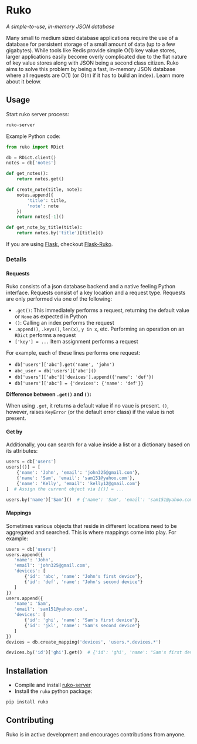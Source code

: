 # Ruko

*A simple-to-use, in-memory JSON database*

Many small to medium sized database applications require the use of a database for
persistent storage of a small amount of data (up to a few gigabytes). While tools like
Redis provide simple O(1) key value stores, larger applications easily become
overly complicated due to the flat nature of key value stores along with JSON being a second
class citizen. Ruko aims to solve this problem by being a fast, in-memory JSON database
where all requests are O(1) (or O(n) if it has to build an index). Learn more about it below.

## Usage

Start ruko server process:
```bash
ruko-server
```

Example Python code:
```python
from ruko import RDict

db = RDict.client()
notes = db['notes']

def get_notes():
    return notes.get()

def create_note(title, note):
    notes.append({
        'title': title,
        'note': note
    })
    return notes[-1]()

def get_note_by_title(title):
    return notes.by('title')[title]()
```

If you are using [Flask](https://palletsprojects.com/p/flask/), checkout [Flask-Ruko](https://github.com/rukodb/flask-ruko).

### Details

#### Requests

Ruko consists of a json database backend and a native feeling Python
interface. Requests consist of a key location and a request type. Requests
are only performed via one of the following:
 - `.get()`: This immediately performs a request, returning the default value or `None` as expected in Python
 - `()`: Calling an index performs the request
 - `.append()`, `.keys()`, `len(x)`, `y in x`, etc. Performing an operation on an  `RDict` performs a request
 - `['key'] = ...` Item assignment performs a request
 
 For example, each of these lines performs one request:
 
  - `db['users']['abc'].get('name', 'john')`
  - `abc_user = db['users']['abc']()`
  - `db['users']['abc']['devices'].append({'name': 'def'})`
  - `db['users']['abc'] = {'devices': {'name': 'def'}}`

**Difference between `.get()` and `()`:**

When using `.get`, it returns a default value if no vaue is present. `()`, however,
raises `KeyError` (or the default error class) if the value is not present.

#### Get by

Additionally, you can search for a value inside a list or a dictionary based on its attributes:

```python
users = db['users']
users[()] = [
    {'name': 'John', 'email': 'john325@gmail.com'},
    {'name': 'Sam', 'email': 'sam151@yahoo.com'},
    {'name': 'Kelly', 'email': 'kelly12@gmail.com'}
]  # Assign the current object via [()] = ...

users.by('name')['Sam']()  # {'name': 'Sam', 'email': 'sam151@yahoo.com'}
```
 
 #### Mappings
Sometimes various objects that reside in different locations need to be
aggregated and searched. This is where mappings come into play. For
example:

 ```python
users = db['users']
users.append({
    'name': 'John',
    'email': 'john325@gmail.com',
    'devices': [
        {'id': 'abc', 'name': "John's first device"},
        {'id': 'def', 'name': "John's second device"}
    ]
})
users.append({
    'name': 'Sam',
    'email': 'sam151@yahoo.com',
    'devices': [
        {'id': 'ghi', 'name': "Sam's first device"},
        {'id': 'jkl', 'name': "Sam's second device"}
    ]
})
devices = db.create_mapping('devices', 'users.*.devices.*')

devices.by('id')['ghi'].get()  # {'id': 'ghi', 'name': "Sam's first device"}
```

## Installation

 - Compile and install [ruko-server](https://github.com/rukodb/ruko-server)
 - Install the `ruko` python package:
 
 ```bash
 pip install ruko
 ```

## Contributing

Ruko is in active development and encourages contributions from anyone.

